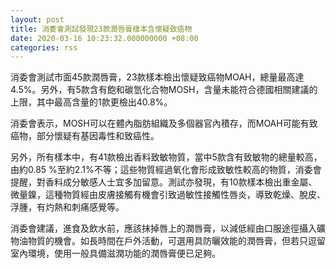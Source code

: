 ```yaml
---
layout: post
title: 消委會測試發現23款潤唇膏樣本含懷疑致癌物
date: 2020-03-16 10:23:32.000000000 +08:00
categories: rss
---
```


消委會測試市面45款潤唇膏，23款樣本檢出懷疑致癌物MOAH，總量最高達4.5%。另外，有5款含有飽和碳氫化合物MOSH，含量未能符合德國相關建議的上限，其中最高含量的1款更檢出40.8%。 

消委會表示，MOSH可以在體內脂肪組織及多個器官內積存，而MOAH可能有致癌物，部分懷疑有基因毒性和致癌性。

另外，所有樣本中，有41款檢出香料致敏物質，當中5款含有致敏物的總量較高，由約0.85 %至約2.1%不等；這些物質經過氧化會形成致敏性較高的物質，消委會提醒，對香料成分敏感人士宜多加留意。測試亦發現，有10款樣本檢出重金屬、微量鎳，這種物質經由皮膚接觸有機會引致過敏性接觸性唇炎，導致乾燥、脫皮、浮腫，有灼熱和刺痛感覺等。

消委會建議，進食及飲水前，應該抹掉唇上的潤唇膏，以減低經由口服途徑攝入礦物油物質的機會。如長時間在戶外活動，可選用具防曬效能的潤唇膏，但若只逗留室內環境，使用一般具備滋潤功能的潤唇膏便已足夠。

